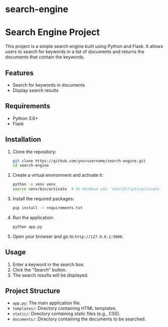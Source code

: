 # search-engine
# Search Engine Project

This project is a simple search engine built using Python and Flask. It allows users to search for keywords in a list of documents and returns the documents that contain the keywords.

## Features

- Search for keywords in documents
- Display search results

## Requirements

- Python 3.6+
- Flask

## Installation

1. Clone the repository:
    ```sh
    git clone https://github.com/yourusername/search-engine.git
    cd search-engine
    ```

2. Create a virtual environment and activate it:
    ```sh
    python -m venv venv
    source venv/bin/activate  # On Windows use `venv\Scripts\activate`
    ```

3. Install the required packages:
    ```sh
    pip install -r requirements.txt
    ```

4. Run the application:
    ```sh
    python app.py
    ```

5. Open your browser and go to `http://127.0.0.1:5000`.

## Usage

1. Enter a keyword in the search box.
2. Click the "Search" button.
3. The search results will be displayed.

## Project Structure

- `app.py`: The main application file.
- `templates/`: Directory containing HTML templates.
- `static/`: Directory containing static files (e.g., CSS).
- `documents/`: Directory containing the documents to be searched.
